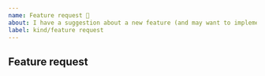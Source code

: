 ```yaml
---
name: Feature request 🚀
about: I have a suggestion about a new feature (and may want to implement it)!
label: kind/feature request
---
```


## Feature request

<!--
  Please describe the feature you would like to see implemented.
-->
